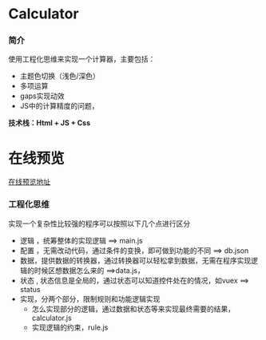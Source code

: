 # Calculator

### 简介

使用工程化思维来实现一个计算器，主要包括：

- 主题色切换（浅色/深色）
- 多项运算
- gaps实现动效
- JS中的计算精度的问题，

**技术栈：Html + JS + Css**

# 在线预览
[在线预览地址](https://vite-calculator.vercel.app/)

### 工程化思维

实现一个复杂性比较强的程序可以按照以下几个点进行区分

- 逻辑 ，统筹整体的实现逻辑 ==> main.js
- 配置 ，无需改动代码，通过条件的变换，即可做到功能的不同 ==> db.json
- 数据，提供数据的转换器，通过转换器可以轻松拿到数据，无需在程序实现逻辑的时候区想数据怎么来的  ==>data.js，
- 状态 , 状态信息是全局的，通过状态可以知道控件处在的情况，如vuex  ==> status
- 实现，分两个部分，限制规则和功能逻辑实现
  - 怎么实现部分的逻辑，通过数据和状态等来实现最终需要的结果，calculator.js
  - 实现逻辑的约束，rule.js 

